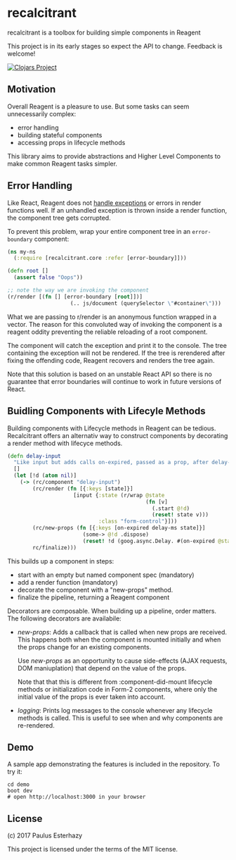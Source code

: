 # recalcitrant

recalcitrant is a toolbox for building simple components in Reagent

This project is in its early stages so expect the API to change. Feedback is welcome!

[![Clojars Project](https://img.shields.io/clojars/v/recalcitrant.svg)](https://clojars.org/recalcitrant)

## Motivation

Overall Reagent is a pleasure to use. But some tasks can seem unnecessarily complex:

- error handling
- building stateful components
- accessing props in lifecycle methods

This library aims to provide abstractions and Higher Level Components to make
common Reagent tasks simpler.

## Error Handling

Like React, Reagent does not
[handle exceptions](https://github.com/reagent-project/reagent/issues/272) or
errors in render functions well. If an unhandled exception is thrown inside a
render function, the component tree gets corrupted.

To prevent this problem, wrap your entire component tree in an `error-boundary`
component:

```clojure
(ns my-ns
  (:require [recalcitrant.core :refer [error-boundary]]))

(defn root []
  (assert false "Oops"))

;; note the way we are invoking the component
(r/render [(fn [] [error-boundary [root]])]
                    (.. js/document (querySelector \"#container\")))
```

What we are passing to r/render is an anonymous function wrapped in a vector. The reason for this convoluted way of invoking the component is a reagent oddity preventing the reliable reloading of a root component.

The component will catch the exception and print it to the console. The tree
containing the exception will not be rendered. If the tree is rerendered after
fixing the offending code, Reagent recovers and renders the tree again.

Note that this solution is based on an unstable React API so there is no
guarantee that error boundaries will continue to work in future versions of React.

## Buidling Components with Lifecyle Methods

Building components with Lifecycle methods in Reagent can be tedious.
Recalcitrant offers an alternativ way to construct components by decorating a
render method with lifecyce methods.

```clojure
(defn delay-input
  "Like input but adds calls on-expired, passed as a prop, after delay-ms"
  []
  (let [!d (atom nil)]
    (-> (rc/component "delay-input")
        (rc/render (fn [{:keys [state]}]
                     [input {:state (r/wrap @state
                                            (fn [v]
                                              (.start @!d)
                                              (reset! state v)))
                             :class "form-control"}]))
        (rc/new-props (fn [{:keys [on-expired delay-ms state]}]
                        (some-> @!d .dispose)
                        (reset! !d (goog.async.Delay. #(on-expired @state) delay-ms))))
        rc/finalize)))
```

This builds up a component in steps:

- start with an empty but named component spec (mandatory)
- add a render function (mandatory)
- decorate the component with a "new-props" method.
- finalize the pipeline, returning a Reagent component

Decorators are composable. When building up a pipeline, order matters. The following decorators are availabile:

- *new-props*: Adds a callback that is called when new props are received. This
  happens both when the component is mounted initially and when the props change
  for an existing components.

  Use *new-props* as an opportunity to cause side-effects (AJAX requests, DOM
  maniuplation) that depend on the value of the props.

  Note that that this is different from :component-did-mount lifecycle methods
  or initialization code in Form-2 components, where only the initial value of
  the props is ever taken into account.

- *logging*: Prints log messages to the console whenever any lifecycle methods
  is called. This is useful to see when and why components are re-rendered.

## Demo

A sample app demonstrating the features is included in the repository. To try
it:

```shell
cd demo
boot dev
# open http://localhost:3000 in your browser
```

## License

(c) 2017 Paulus Esterhazy

This project is licensed under the terms of the MIT license.
